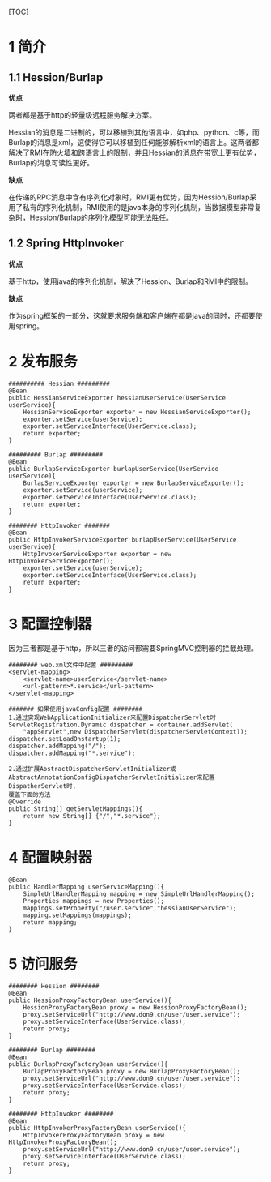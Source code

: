 [TOC]



# 1 简介

## 1.1 Hession/Burlap

**优点**

两者都是基于http的轻量级远程服务解决方案。

Hessian的消息是二进制的，可以移植到其他语言中，如php、python、c等，而Burlap的消息是xml，这使得它可以移植到任何能够解析xml的语言上。这两者都解决了RMI在防火墙和跨语言上的限制，并且Hessian的消息在带宽上更有优势，Burlap的消息可读性更好。



**缺点**

在传递的RPC消息中含有序列化对象时，RMI更有优势，因为Hession/Burlap采用了私有的序列化机制，RMI使用的是java本身的序列化机制，当数据模型非常复杂时，Hession/Burlap的序列化模型可能无法胜任。



## 1.2 Spring HttpInvoker

**优点**

基于http，使用java的序列化机制，解决了Hession、Burlap和RMI中的限制。



**缺点**

作为spring框架的一部分，这就要求服务端和客户端在都是java的同时，还都要使用spring。



# 2 发布服务

```
########## Hessian #########
@Bean
public HessianServiceExporter hessianUserService(UserService userService){
	HessianServiceExporter exporter = new HessianServiceExporter();
	exporter.setService(userService);
	exporter.setServiceInterface(UserService.class);
	return exporter;
}

######### Burlap #########
@Bean
public BurlapServiceExporter burlapUserService(UserService userService){
	BurlapServiceExporter exporter = new BurlapServiceExporter();
	exporter.setService(userService);
	exporter.setServiceInterface(UserService.class);
	return exporter;
}

######## HttpInvoker #######
@Bean
public HttpInvokerServiceExporter burlapUserService(UserService userService){
	HttpInvokerServiceExporter exporter = new HttpInvokerServiceExporter();
	exporter.setService(userService);
	exporter.setServiceInterface(UserService.class);
	return exporter;
}
```



# 3 配置控制器

因为三者都是基于http，所以三者的访问都需要SpringMVC控制器的拦截处理。

```
######## web.xml文件中配置 #########
<servlet-mapping>
	<servlet-name>userService</servlet-name>
	<url-pattern>*.service</url-pattern>
</servlet-mapping>

####### 如果使用javaConfig配置 ########
1.通过实现WebApplicationInitializer来配置DispatcherServlet时
ServletRegistration.Dynamic dispatcher = container.addServlet(
	"appServlet",new DispatcherServlet(dispatcherServletContext));
dispatcher.setLoadOnstartup(1);
dispatcher.addMapping("/");
dispatcher.addMapping("*.service");

2.通过扩展AbstractDispatcherServletInitializer或AbstractAnnotationConfigDispatcherServletInitializer来配置DispatherServlet时,
覆盖下面的方法
@Override
public String[] getServletMappings(){
	return new String[] {"/","*.service"};
}
```



# 4 配置映射器

```
@Bean
public HandlerMapping userServiceMapping(){
	SimpleUrlHandlerMapping mapping = new SimpleUrlHandlerMapping();
	Properties mappings = new Properties();
	mappings.setProperty("/user.service","hessianUserService");
	mapping.setMappings(mappings);
	return mapping;
}
```



# 5 访问服务

```
######## Hession ########
@Bean
public HessionProxyFactoryBean userService(){
	HessionProxyFactoryBean proxy = new HessionProxyFactoryBean();
	proxy.setServiceUrl("http://www.don9.cn/user/user.service");
	proxy.setServiceInterface(UserService.class);
	return proxy;
}

######## Burlap ########
@Bean
public BurlapProxyFactoryBean userService(){
	BurlapProxyFactoryBean proxy = new BurlapProxyFactoryBean();
	proxy.setServiceUrl("http://www.don9.cn/user/user.service");
	proxy.setServiceInterface(UserService.class);
	return proxy;
}

######## HttpInvoker ########
@Bean
public HttpInvokerProxyFactoryBean userService(){
	HttpInvokerProxyFactoryBean proxy = new HttpInvokerProxyFactoryBean();
	proxy.setServiceUrl("http://www.don9.cn/user/user.service");
	proxy.setServiceInterface(UserService.class);
	return proxy;
}
```